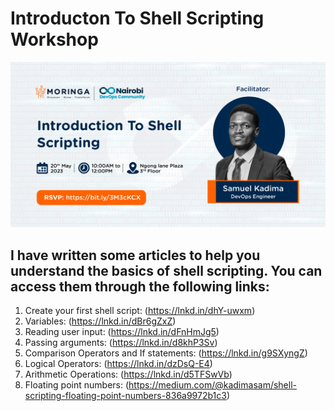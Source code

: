 # Introducton To Shell Scripting Workshop
![EVENT_BANNER](/images/Introduction_to_shell_scripting.png)

## I have written some articles to help you understand the basics of shell scripting. You can access them through the following links:
1. Create your first shell script: (https://lnkd.in/dhY-uwxm)
2. Variables: (https://lnkd.in/dBr6gZxZ)
3. Reading user input: (https://lnkd.in/dFnHmJg5)
4. Passing arguments: (https://lnkd.in/d8khP3Sv)
5. Comparison Operators and If statements: (https://lnkd.in/g9SXyngZ)
6. Logical Operators: (https://lnkd.in/dzDsQ-E4)
7. Arithmetic Operations: (https://lnkd.in/d5TFSwVb)
8. Floating point numbers: (https://medium.com/@kadimasam/shell-scripting-floating-point-numbers-836a9972b1c3)